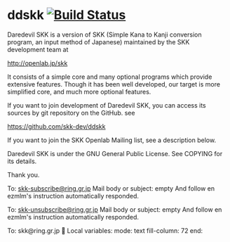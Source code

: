 ddskk  [![Build Status](https://travis-ci.org/skk-dev/ddskk.svg?branch=master)](https://travis-ci.org/skk-dev/ddskk)
=====

Daredevil SKK is a version of SKK (Simple Kana to Kanji conversion
program, an input method of Japanese) maintained by the SKK
development team at

http://openlab.jp/skk

It consists of a simple core and many optional programs which provide
extensive features.  Though it has been well developed, our target is
more simplified core, and much more optional features.

If you want to join development of Daredevil SKK, you can access its
sources by git repository on the GitHub. see

https://github.com/skk-dev/ddskk

If you want to join the SKK Openlab Mailing list, see a description
below.

Daredevil SKK is under the GNU General Public License.  See COPYING
for its details.

Thank you.

<How to join the SKK Openlab Mailing list>

<Subscribe request>

  To: skk-subscribe@ring.gr.jp
  Mail body or subject: empty
  And follow en ezmlm's instruction automatically responded.

<Unsubscribe request>

  To: skk-unsubscribe@ring.gr.jp
  Mail body or subject: empty
  And follow en ezmlm's instruction automatically responded.

<Post>
  To: skk@ring.gr.jp

Local variables:
mode: text
fill-column: 72
end:
